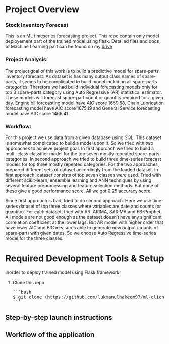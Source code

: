 # Project Overview
### Stock Inventory Forecast
This is an ML timeseries forecasting project. This repo contain only model deployement part of the trained model using flask. Detailed files and docs of Machine Learning part can be found on my [drive](https://drive.google.com/drive/folders/1Th8lBTQDZkOp5kBOW-t5eRuaQXHbwAcu?usp=share_link)

### Project Analysis:
The project goal of this work is to build a predictive model for spare-parts inventory forecast. As dataset is has many output class names of spare-parts, it seems to be complicated to build model including all spare-parts categories. Therefore we had build individual forecasting models only for top 3 spare-parts category using Auto Regressive (AR) statistical estimator. These models will forecast spare-part count or quantity required for a given day. Engine oil forecasting model have AIC score 1659.68, Chain Lubrication forecasting model have AIC score 1675.19 and General Service forecasting model have AIC score 1466.41.

### Workflow:
For this project we use data from a given database using SQL. This dataset is somewhat complicated to build a model upon it. So we tried with two approaches to achieve project goal. In first approach we tried to build a multi-class classifier model for the top seven mostly repeated spare-parts categories. In second approach we tried to build three time-series forecast models for top three mostly repeated categories. For the two approaches, prepared different sets of dataset accordingly from the loaded dataset.
In first approach, dataset consists of top seven classes were used. Tried with different scikit-learn, ensemble learning and ANN techniques by using several feature preprocessing and feature selection methods. But none of these give a good performance score. All we got 0.25 accuracy score.

Since first approach is bad, tried to do second approach. Here we use time-series dataset of top three classes where variables are date and counts (or quantity). For each dataset, tried with AR, ARIMA, SARIMA and FB-Prophet. All models are not good enough as the dataset doesn’t have any significant correlation coefficient at the lower lags. But AR model with higher order that have lower AIC and BIC measures able to generate new output (counts of spare-part) with given dates. So we choose Auto Regressive time-series model for the three classes. 

# Required Development Tools & Setup
Inorder to deploy trained model using Flask framework:
1. Clone this repo
   <pre>
   ```bash
   $ git clone (https://github.com/lukmanulhakeem97/ml-client-project.git)
   ```
   </pre>

## Step-by-step launch instructions

## Workflow of the application
